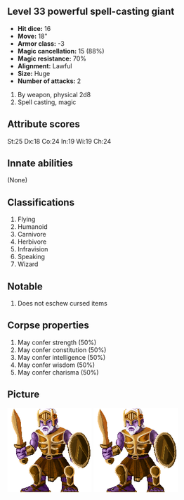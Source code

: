 ## Level 33 powerful spell-casting giant

- **Hit dice:** 16
- **Move:** 18"
- **Armor class:** -3
- **Magic cancellation:** 15 (88%)
- **Magic resistance:** 70%
- **Alignment:** Lawful
- **Size:** Huge
- **Number of attacks:** 2
1. By weapon, physical 2d8
2. Spell casting, magic

## Attribute scores

St:25 Dx:18 Co:24 In:19 Wi:19 Ch:24

## Innate abilities

(None)

## Classifications

1. Flying
2. Humanoid
3. Carnivore
4. Herbivore
5. Infravision
6. Speaking
7. Wizard

## Notable

1. Does not eschew cursed items

## Corpse properties

1. May confer strength (50%)
2. May confer constitution (50%)
3. May confer intelligence (50%)
4. May confer wisdom (50%)
5. May confer charisma (50%)

## Picture

![Titan](https://github.com/hyvanmielenpelit/GnollHackTileSet/blob/main/Monsters/titan/titan.png?raw=true) ![Titan](https://github.com/hyvanmielenpelit/GnollHackTileSet/blob/main/Monsters/titan/titan_female.png?raw=true)
